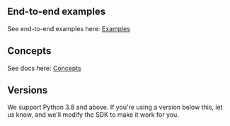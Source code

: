 ## End-to-end examples

See end-to-end examples here: [Examples](https://github.com/HammingHQ/hamming-examples/tree/main/python)

## Concepts

See docs here: [Concepts]([https://hammingai.notion.site/Hamming-ai-Readme-abc3e6308b6d49dba9ddaf222e5ad4fd](https://docs.hamming.ai/introduction))

## Versions

We support Python 3.8 and above. If you're using a version below this, let us know, and we'll modify the SDK to make it work for you.
